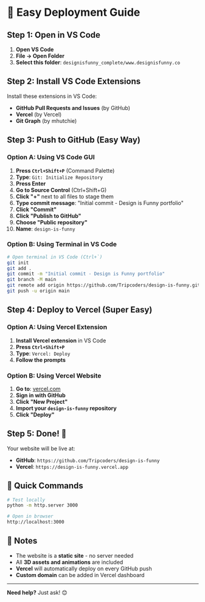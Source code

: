 # 🚀 Easy Deployment Guide

## Step 1: Open in VS Code

1. **Open VS Code**
2. **File → Open Folder**
3. **Select this folder**: `designisfunny_complete/www.designisfunny.co`

## Step 2: Install VS Code Extensions

Install these extensions in VS Code:
- **GitHub Pull Requests and Issues** (by GitHub)
- **Vercel** (by Vercel)
- **Git Graph** (by mhutchie)

## Step 3: Push to GitHub (Easy Way)

### Option A: Using VS Code GUI
1. **Press `Ctrl+Shift+P`** (Command Palette)
2. **Type**: `Git: Initialize Repository`
3. **Press Enter**
4. **Go to Source Control** (Ctrl+Shift+G)
5. **Click "+"** next to all files to stage them
6. **Type commit message**: "Initial commit - Design is Funny portfolio"
7. **Click "Commit"**
8. **Click "Publish to GitHub"**
9. **Choose "Public repository"**
10. **Name**: `design-is-funny`

### Option B: Using Terminal in VS Code
```bash
# Open terminal in VS Code (Ctrl+`)
git init
git add .
git commit -m "Initial commit - Design is Funny portfolio"
git branch -M main
git remote add origin https://github.com/Tripcoders/design-is-funny.git
git push -u origin main
```

## Step 4: Deploy to Vercel (Super Easy)

### Option A: Using Vercel Extension
1. **Install Vercel extension** in VS Code
2. **Press `Ctrl+Shift+P`**
3. **Type**: `Vercel: Deploy`
4. **Follow the prompts**

### Option B: Using Vercel Website
1. **Go to**: [vercel.com](https://vercel.com)
2. **Sign in with GitHub**
3. **Click "New Project"**
4. **Import your `design-is-funny` repository**
5. **Click "Deploy"**

## Step 5: Done! 🎉

Your website will be live at:
- **GitHub**: `https://github.com/Tripcoders/design-is-funny`
- **Vercel**: `https://design-is-funny.vercel.app`

## 🔧 Quick Commands

```bash
# Test locally
python -m http.server 3000

# Open in browser
http://localhost:3000
```

## 📝 Notes

- The website is a **static site** - no server needed
- All **3D assets and animations** are included
- **Vercel** will automatically deploy on every GitHub push
- **Custom domain** can be added in Vercel dashboard

---

**Need help?** Just ask! 😊
